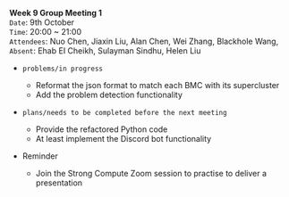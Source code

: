 **Week 9 Group Meeting 1**  
`Date`: 9th October  
`Time`: 20:00 ~ 21:00  
`Attendees`: Nuo Chen, Jiaxin Liu, Alan Chen, Wei Zhang, Blackhole Wang, 
`Absent`: Ehab EI Cheikh, Sulayman Sindhu, Helen Liu

- `problems/in progress`
    - Reformat the json format to match each BMC with its supercluster
    - Add the problem detection functionality

- `plans/needs to be completed before the next meeting`
    - Provide the refactored Python code
    - At least implement the Discord bot functionality

- Reminder
  -	Join the Strong Compute Zoom session to practise to deliver a presentation